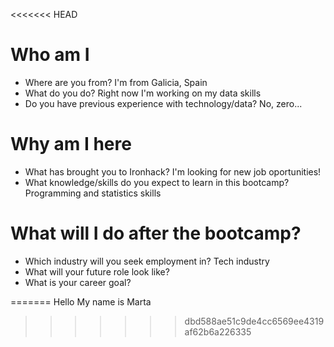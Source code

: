 <<<<<<< HEAD
# Who am I

* Where are you from? I'm from Galicia, Spain
* What do you do? Right now I'm working on my data skills
* Do you have previous experience with technology/data? No, zero...

# Why am I here

* What has brought you to Ironhack? I'm looking for new job oportunities!
* What knowledge/skills do you expect to learn in this bootcamp? Programming and statistics skills

# What will I do after the bootcamp?

* Which industry will you seek employment in? Tech industry
* What will your future role look like? 
* What is your career goal? 

=======
Hello
My name is Marta
>>>>>>> dbd588ae51c9de4cc6569ee4319af62b6a226335

